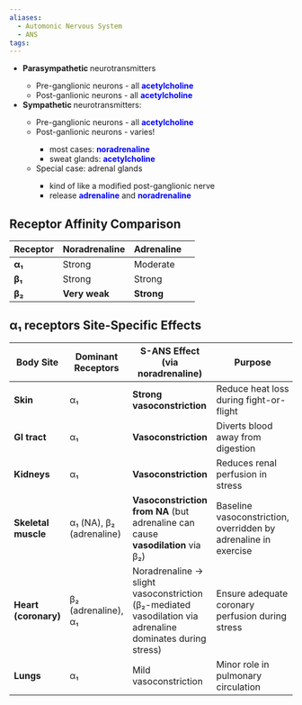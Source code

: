 ```yaml
---
aliases:
  - Automonic Nervous System
  - ANS
tags:
---
```



<ul><li><b>Parasympathetic&nbsp;</b>neurotransmitters</li><ul><li>Pre-ganglionic&nbsp;neurons - all&nbsp;<span style="font-weight: bold; color: blue;">acetylcholine</span><br></li><li>Post-ganlionic neurons - all&nbsp;<span style="font-weight: bold; color: blue;">acetylcholine</span><br></li></ul><li><b>Sympathetic&nbsp;</b>neurotransmitters:</li><ul><li>Pre-ganglionic&nbsp;neurons - all&nbsp;<span style="font-weight: bold; color: blue;">acetylcholine</span><br></li><li>Post-ganlionic neurons - varies!</li><ul><li>most cases:&nbsp;<span style="font-weight: bold; color: blue;">noradrenaline</span></li><li>sweat glands:&nbsp;<span style="font-weight: bold; color: blue;">acetylcholine</span></li></ul><li>Special case: adrenal glands</li><ul><li>kind of like a modified post-ganglionic nerve</li><li>release&nbsp;<span style="font-weight: bold; color: blue;">adrenaline</span>&nbsp;and&nbsp;<span style="font-weight: bold; color: blue;">noradrenaline</span></li></ul></ul></ul>

## Receptor Affinity Comparison

| Receptor | Noradrenaline | Adrenaline |     |
| -------- | ------------- | ---------- | --- |
| **α₁**   | Strong        | Moderate   |     |
| **β₁**   | Strong        | Strong     |     |
| **β₂**   | **Very weak** | **Strong** |     |

## α₁ receptors Site-Specific Effects

| Body Site            | Dominant Receptors       | S-ANS Effect (via noradrenaline)                                                                          | Purpose                                                         |
| -------------------- | ------------------------ | --------------------------------------------------------------------------------------------------------- | --------------------------------------------------------------- |
| **Skin**             | α₁                       | **Strong vasoconstriction**                                                                               | Reduce heat loss during fight-or-flight                         |
| **GI tract**         | α₁                       | **Vasoconstriction**                                                                                      | Diverts blood away from digestion                               |
| **Kidneys**          | α₁                       | **Vasoconstriction**                                                                                      | Reduces renal perfusion in stress                               |
| **Skeletal muscle**  | α₁ (NA), β₂ (adrenaline) | **Vasoconstriction from NA** (but adrenaline can cause **vasodilation** via β₂)                           | Baseline vasoconstriction, overridden by adrenaline in exercise |
| **Heart (coronary)** | β₂ (adrenaline), α₁      | Noradrenaline → slight vasoconstriction (β₂-mediated vasodilation via adrenaline dominates during stress) | Ensure adequate coronary perfusion during stress                |
| **Lungs**            | α₁                       | Mild vasoconstriction                                                                                     | Minor role in pulmonary circulation                             |
